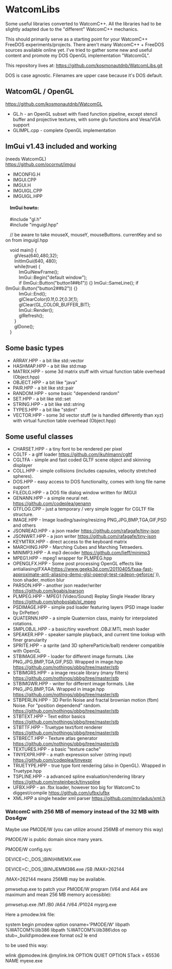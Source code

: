 # WatcomLibs
Some useful libraries converted to WatcomC++.
All the libraries had to be slightly adapted due to the "different" WatcomC++ mechanics.

This should primarily serve as a starting point for your WatcomC++ FreeDOS experiments/projects. There aren't many WatcomC++ + FreeDOS sources available online yet. I've tried to gather some new and useful content and promote my DOS OpenGL implementation "WatcomGL".

This repository lives at: https://github.com/kosmonautdnb/WatcomLibs.git  

DOS is case agnostic. Filenames are upper case because it's DOS default.

## WatcomGL / OpenGL
https://github.com/kosmonautdnb/WatcomGL
- GL.h  - an OpenGL subset with fixed function pipeline, except stencil buffer and projective textures, with some glu functions and Vesa/VGA support  
- GLIMPL.cpp - complete OpenGL implementation  

## ImGui v1.43 included and working
(needs WatcomGL)  
https://github.com/ocornut/imgui  
- IMCONFIG.H  
- IMGUI.CPP  
- IMGUI.H  
- IMGUIGL.CPP  
- IMGUIGL.HPP  

#### &emsp;ImGui howto:
&emsp;#include "gl.h"  
&emsp;#include "imguigl.hpp"  

&emsp;// be aware to take mouseX, mouseY, mouseButtons. currentKey and so on from imguigl.hpp  

&emsp;void main() {  
&emsp;&emsp;glVesa(640,480,32);  
&emsp;&emsp;InitImGui(640, 480);  
&emsp;&emsp;while(true) {  
&emsp;&emsp;&emsp;ImGuiNewFrame();  
&emsp;&emsp;&emsp;ImGui::Begin("default window");  
&emsp;&emsp;&emsp;if (ImGui::Button("button1##b1")) {} ImGui::SameLine();  if (ImGui::Button("button2##b2")) {}  
&emsp;&emsp;&emsp;ImGui::End();  
&emsp;&emsp;&emsp;glClearColor(0.1f,0.2f,0.3f,1);  
&emsp;&emsp;&emsp;glClear(GL_COLOR_BUFFER_BIT);  
&emsp;&emsp;&emsp;ImGui::Render();  
&emsp;&emsp;&emsp;glRefresh();  
&emsp;&emsp;}  
&emsp;&emsp;glDone();  
&emsp;}  

## Some basic types
- ARRAY.HPP - a bit like std::vector  
- HASHMAP.HPP - a bit like std:map   
- MATRIX.HPP - some 3d matrix stuff with virtual function table overhead (Object.hpp)  
- OBJECT.HPP - a bit like "java"  
- PAIR.HPP - a bit like std::pair  
- RANDOM.HPP - some basic "dependend random"  
- SET.HPP - a bit like std::set
- STRING.HPP - a bit like std::string  
- TYPES.HPP - a bit like "stdint"   
- VECTOR.HPP - some 3d vector stuff (w is handled differently than xyz) with virtual function table overhead (Object.hpp)  

## Some useful classes
- CHARSET.HPP - a tiny font to be rendered per pixel
- CGLTF - a gltf loader https://github.com/jkuhlmann/cgltf
- CGLTFA - simple and fast coded GLTF scene object and skinning displayer
- COLL.HPP - simple collisions (includes capsules, velocity stretched spheres).  
- DOS.HPP - easy access to DOS functionality, comes with long file name support
- FILEDLG.HPP - a DOS file dialog window written for IMGUI  
- GENANN.HPP - a simple neural net. https://github.com/codeplea/genann
- GTFLOG.CPP - just a temporary / very simple logger for CGLTF file structure.
- IMAGE.HPP - Image loading/saving/resizing PNG,JPG,BMP,TGA,GIF,PSD and others  
- JSONREAD.HPP - a json reader https://github.com/rafagafe/tiny-json  
- JSONWRT.HPP - a json writer https://github.com/rafagafe/tiny-json  
- KEYMTRX.HPP - direct access to the keyboard matrix  
- MARCHING.HPP - Marching Cubes and Marching Tetraeders.
- MINIMP3.HPP - A mp3 decoder  https://github.com/lieff/minimp3  
- MPEG1.HPP - mpeg1 wrapper for PLMPEG.hpp
- OPENGLFX.HPP - Some post processing OpenGL effects like antialiasing(FXAA(https://www.geeks3d.com/20110405/fxaa-fast-approximate-anti-aliasing-demo-glsl-opengl-test-radeon-geforce/ )), toon shader, motion blur
- PARSON.HPP - another json reader/writer https://github.com/kgabis/parson
- PLMPEG.HPP - MPEG1 (Video/Sound) Replay Single Header library https://github.com/phoboslab/pl_mpeg  
- PSDIMAGE.HPP - simple psd loader featuring layers  (PSD image loader by DrPetter)  
- QUATERNN.HPP - a simple Quaternion class, mainly for interpolated rotations.  
- SMPLOBJL.HPP - a basic/tiny wavefront .OBJ/.MTL mesh loader  
- SPEAKER.HPP - speaker sample playback, and current time lookup with finer granularity  
- SPRITE.HPP - a sprite (and 3D sphereParticle/ball) renderer compatible with OpenGL  
- STBIMAGE.HPP - loader for different image formats. Like PNG,JPG,BMP,TGA,GIF,PSD. Wrapped in image.hpp  https://github.com/nothings/obbg/tree/master/stb  
- STBIMGRS.HPP - a image rescale library (many filters)  https://github.com/nothings/obbg/tree/master/stb  
- STBIMGWR.HPP - writer for different image formats. Like PNG,JPG,BMP,TGA. Wrapped in image.hpp  https://github.com/nothings/obbg/tree/master/stb  
- STBPERLIN.HPP - 3D Perlin Noise and fractal brownian motion (fbm) Noise. For "position dependend" random. https://github.com/nothings/obbg/tree/master/stb  
- STBTEXT.HPP - Text editor basics  https://github.com/nothings/obbg/tree/master/stb  
- STBTTF.HPP - Truetype text/font renderer  https://github.com/nothings/obbg/tree/master/stb  
- STBRECT.HPP - Texture atlas generator  https://github.com/nothings/obbg/tree/master/stb  
- TEXTURES.HPP - a basic "texture cache"  
- TINYEXPR.HPP - a math expression solver (string input)  https://github.com/codeplea/tinyexpr  
- TRUETYPE.HPP - true type font rendering (also in OpenGL). Wrapped in Truetype.hpp  
- TSPLINE.HPP - a advanced spline evaluation/rendering library https://github.com/msteinbeck/tinyspline
- UFBX.HPP - an .fbx loader, however too big for WatcomC to diggest/compile https://github.com/ufbx/ufbx   
- XML.HPP a single header xml parser https://github.com/mrvladus/xml.h  

### WatcomC with 256 MB of memory instead of the 32 MB with Dos4gw

Maybe use PMODE/W (you can utilize around 256MB of memory this way)

PMODE/W is public domain since many years.

PMODE/W config.sys:

DEVICE=C:\_DOS_\BIN\HIMEMX.exe

DEVICE=C:\_DOS_\BIN\JEMM386.exe  /SB /MAX=262144

/MAX=262144 means 256MB may be available.

pmwsetup.exe to patch your PMODE/W program (V64 and A64 are maximum and mean 256 MB memory accessible):

pmwsetup.exe /M1 /B0 /A64 /V64 /P1024 myprg.exe

Here a pmodew.lnk file:

system begin pmodew
    option osname='PMODE/W'
    libpath %WATCOM%\lib386
    libpath %WATCOM%\lib386\dos
    op stub=_build\pmodew.exe
    format os2 le
end

to be used this way:

wlink @pmodew.lnk @mylink.lnk OPTION QUIET OPTION STack = 65536 NAME myexe.exe

